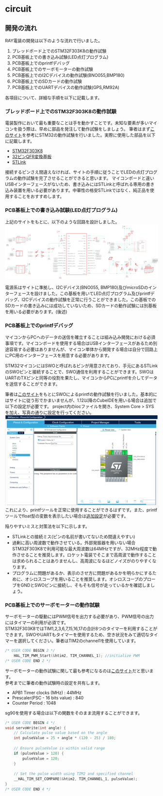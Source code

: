 # circuit

## 開発の流れ
RAY電装の開発は以下のような流れで行いました。
1. ブレッドボード上でのSTM32F303K8の動作試験
2. PCB基板上での書き込み試験(LED点灯プログラム)
3. PCB基板上でのprintfデバッグ
4. PCB基板上でのサーボモーターの動作試験
5. PCB基板上でのI2Cデバイスの動作試験(BNO055,BMP180)
6. PCB基板上でのSDカードの動作試験
7. PCB基板上でのUARTデバイスの動作試験(GPS,RM92A)  

各項目について、詳細な手順を以下に記載します。
### ブレッドボード上でのSTM32F303K8の動作試験
電装製作において最も重要なことは手を動かすことです。未知な要素が多いマイコンを扱う際は、早めに部品を発注して動作試験をしましょう。
筆者はまず[このサイト](https://yoshikiyo.com/2021/01/04/20210104/)を参考にSTM32の動作試験を行いました。実際に使用した部品を以下に記載します。
* [STM32F303K8](https://akizukidenshi.com/catalog/g/gI-10790/)
* [32ピンQFR変換基板](https://akizukidenshi.com/catalog/g/gP-09581/)
* [STLink](https://www.amazon.co.jp/QuiExact-%E3%83%97%E3%83%AD%E3%82%B0%E3%83%A9%E3%83%9F%E3%83%B3%E3%82%B0%E3%82%AD%E3%83%83%E3%83%88-%E3%82%A8%E3%83%9F%E3%83%A5%E3%83%AC%E3%83%BC%E3%82%BF%E3%83%87%E3%83%90%E3%83%83%E3%82%AC-%E3%82%B7%E3%83%9F%E3%83%A5%E3%83%AC%E3%83%BC%E3%82%B7%E3%83%A7%E3%83%B3-%E3%83%87%E3%83%90%E3%83%83%E3%82%AC%E3%82%A8%E3%83%9F%E3%83%A5%E3%83%AC%E3%83%BC%E3%82%BF/dp/B0B5KLKDY2/ref=sr_1_1_sspa?keywords=st-link%2Fv2&qid=1698780781&sr=8-1-spons&sp_csd=d2lkZ2V0TmFtZT1zcF9hdGY&psc=1)

接続するピンさえ間違えなければ、サイトの手順に従うことでLEDの点灯プログラムの動作試験を完了させることができると思います。
マイコンボードと違いUSBインターフェースがないため、書き込みにはSTLinkと呼ばれる専用の書き込み装置を用いる必要があります。中華性の格安STLinkではなく、純正品を使用することをおすすめします。

### PCB基板上での書き込み試験(LED点灯プログラム)
上記のサイトをもとに、以下のような回路を設計しました。
![STM32試作基板](/NSE2023/STM32-devlopment/circuit/STM32prototype.png)  

電源系はサイトに準拠し、I2Cデバイス(BNO055, BMP180)及びmicroSDのインターフェースを設けました。この基板を用いてLED点灯プログラム及びprintfデバッグ、I2Cデバイスの動作試験を正常に行うことができました。この基板でのSDカードの書き込みには成功していないため、SDカードの動作試験には別基板を用いる必要があります。(後述)

### PCB基板上でのprintfデバッグ
マイコンからPCへのデータの送信を確立することは組み込み開発における必須事項です。マイコンボードを使用する場合はUSBインターフェースがあるため別途容易する必要はありませんが、マイコン単体から開発する場合は自分で回路上にPC用のインターフェースを用意する必要があります。  

STM32マイコンにはSWOと呼ばれるピンが用意されており、手元にあるSTLinkのSWOピンと接続することで、SWO通信を利用することができます。SWOはUARTのTXピンと同等の役割を果たし、マイコンからPCにprintfを介してデータを送信することができます。  

筆者は[このサイト](https://yukblog.net/stm32cubeide-printf-swo/)をもとにSWOによるprintfの動作試験を行いました。基本的にはサイトに従う形でかまいませんが、1.12以降のCubeIDEを用いる場合は追加で以下の設定が必要です。
project内のiocファイルを開き、System Core > SYSを加え、写真の通りに設定を行ってください。
![printfツールを用いる際の追加設定](/NSE2023/STM32-devlopment/circuit/printfConfig.png)
これにより、printfツールを正常に使用することができるはずです。また、printfツールでfloat型の変数を表示したい場合は[追加設定](https://yukblog.net/stm32cubeide-printf-float/)が必要です。　　

陥りやすいミスと対策法を以下に示します。
* STLinkとの接続ミス(ピンの名前が書いてないため間違えやすい)
* 過剰に高い周波数で動作させている。外部発振器を用いない場合STM32F303K8で利用可能な最大周波数は64MHzですが、32MHz程度で動作させることを推奨します。ロケット電装でそこまで高周波で動作することは求められることはありませんし、高周波になるほどノイズがのりやすくなります。
* プログラムに問題があるか、表示のさせ方に問題があるかを明らかにするために、オシロスコープを用いることを推奨します。オシロスコープのプローブをGNDとSWOピンに接続し、そもそも信号が走っているかを確認しましょう。

### PCB基板上でのサーボモーターの動作試験
サーボモーターの駆動にはPWM信号を出力する必要があり、PWM信号の出力にはタイマーの利用が必須です。  
STM32F303K8ではTIM1,2,3,6,7,15,16,17の合計8つのタイマーを利用することができます。SWOやUARTもタイマーを使用するため、空き状況をみて適切なタイマーを選択してください。筆者はTIM2のchannel1を使用しています。

```cpp
/* USER CODE BEGIN 2 */
	HAL_TIM_PWM_Start(&htim2, TIM_CHANNEL_1); //initialize PWM
/* USER CODE END 2 */
```

サーボモーターの動作試験に関して最も参考になるのは[このサイト](https://qiita.com/usashirou/items/2d0fedf59a3cef083b87)だと思います。  
参考までに筆者の動作試験時の設定を共有します。
* APB1 Timer clocks (MHz) : 44MHz
* Prescaler(PSC - 16 bits value) : 840
* Counter Period : 1048

sg90を使用する場合は以下の関数をそのまま流用することができます。
```cpp
/* USER CODE BEGIN 4 */
void servoWrite(int angle) {
	// Calculate pulse value based on the angle
	int pulseValue = 25 + angle * (120 - 25) / 180;

	// Ensure pulseValue is within valid range
	if (pulseValue > 120) {
		pulseValue = 120;
	}

	// Set the pulse width using TIM2 and specified channel
	__HAL_TIM_SET_COMPARE(&htim2, TIM_CHANNEL_1, pulseValue);
}
/* USER CODE END 4 */
```